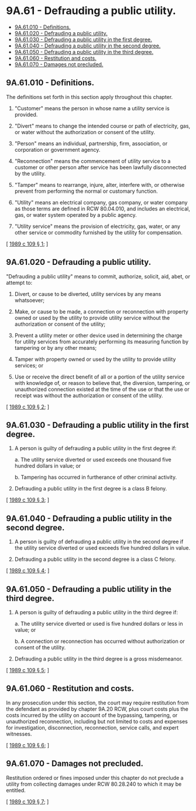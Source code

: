 # 9A.61 - Defrauding a public utility.
* [9A.61.010 - Definitions.](#9a61010---definitions)
* [9A.61.020 - Defrauding a public utility.](#9a61020---defrauding-a-public-utility)
* [9A.61.030 - Defrauding a public utility in the first degree.](#9a61030---defrauding-a-public-utility-in-the-first-degree)
* [9A.61.040 - Defrauding a public utility in the second degree.](#9a61040---defrauding-a-public-utility-in-the-second-degree)
* [9A.61.050 - Defrauding a public utility in the third degree.](#9a61050---defrauding-a-public-utility-in-the-third-degree)
* [9A.61.060 - Restitution and costs.](#9a61060---restitution-and-costs)
* [9A.61.070 - Damages not precluded.](#9a61070---damages-not-precluded)
## 9A.61.010 - Definitions.
The definitions set forth in this section apply throughout this chapter.

1. "Customer" means the person in whose name a utility service is provided.

2. "Divert" means to change the intended course or path of electricity, gas, or water without the authorization or consent of the utility.

3. "Person" means an individual, partnership, firm, association, or corporation or government agency.

4. "Reconnection" means the commencement of utility service to a customer or other person after service has been lawfully disconnected by the utility.

5. "Tamper" means to rearrange, injure, alter, interfere with, or otherwise prevent from performing the normal or customary function.

6. "Utility" means an electrical company, gas company, or water company as those terms are defined in RCW 80.04.010, and includes an electrical, gas, or water system operated by a public agency.

7. "Utility service" means the provision of electricity, gas, water, or any other service or commodity furnished by the utility for compensation.

\[ [1989 c 109 § 1](http://leg.wa.gov/CodeReviser/documents/sessionlaw/1989c109.pdf?cite=1989%20c%20109%20§%201); \]

## 9A.61.020 - Defrauding a public utility.
"Defrauding a public utility" means to commit, authorize, solicit, aid, abet, or attempt to:

1. Divert, or cause to be diverted, utility services by any means whatsoever;

2. Make, or cause to be made, a connection or reconnection with property owned or used by the utility to provide utility service without the authorization or consent of the utility;

3. Prevent a utility meter or other device used in determining the charge for utility services from accurately performing its measuring function by tampering or by any other means;

4. Tamper with property owned or used by the utility to provide utility services; or

5. Use or receive the direct benefit of all or a portion of the utility service with knowledge of, or reason to believe that, the diversion, tampering, or unauthorized connection existed at the time of the use or that the use or receipt was without the authorization or consent of the utility.

\[ [1989 c 109 § 2](http://leg.wa.gov/CodeReviser/documents/sessionlaw/1989c109.pdf?cite=1989%20c%20109%20§%202); \]

## 9A.61.030 - Defrauding a public utility in the first degree.
1. A person is guilty of defrauding a public utility in the first degree if:

    a.  The utility service diverted or used exceeds one thousand five hundred dollars in value; or

    b.  Tampering has occurred in furtherance of other criminal activity.

2. Defrauding a public utility in the first degree is a class B felony.

\[ [1989 c 109 § 3](http://leg.wa.gov/CodeReviser/documents/sessionlaw/1989c109.pdf?cite=1989%20c%20109%20§%203); \]

## 9A.61.040 - Defrauding a public utility in the second degree.
1. A person is guilty of defrauding a public utility in the second degree if the utility service diverted or used exceeds five hundred dollars in value.

2. Defrauding a public utility in the second degree is a class C felony.

\[ [1989 c 109 § 4](http://leg.wa.gov/CodeReviser/documents/sessionlaw/1989c109.pdf?cite=1989%20c%20109%20§%204); \]

## 9A.61.050 - Defrauding a public utility in the third degree.
1. A person is guilty of defrauding a public utility in the third degree if:

    a.  The utility service diverted or used is five hundred dollars or less in value; or

    b.  A connection or reconnection has occurred without authorization or consent of the utility.

2. Defrauding a public utility in the third degree is a gross misdemeanor.

\[ [1989 c 109 § 5](http://leg.wa.gov/CodeReviser/documents/sessionlaw/1989c109.pdf?cite=1989%20c%20109%20§%205); \]

## 9A.61.060 - Restitution and costs.
In any prosecution under this section, the court may require restitution from the defendant as provided by chapter 9A.20 RCW, plus court costs plus the costs incurred by the utility on account of the bypassing, tampering, or unauthorized reconnection, including but not limited to costs and expenses for investigation, disconnection, reconnection, service calls, and expert witnesses.

\[ [1989 c 109 § 6](http://leg.wa.gov/CodeReviser/documents/sessionlaw/1989c109.pdf?cite=1989%20c%20109%20§%206); \]

## 9A.61.070 - Damages not precluded.
Restitution ordered or fines imposed under this chapter do not preclude a utility from collecting damages under RCW 80.28.240 to which it may be entitled.

\[ [1989 c 109 § 7](http://leg.wa.gov/CodeReviser/documents/sessionlaw/1989c109.pdf?cite=1989%20c%20109%20§%207); \]

